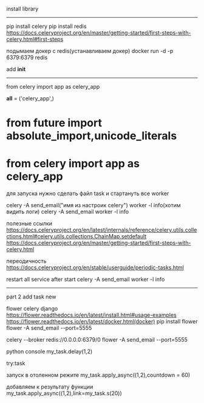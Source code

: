 install library
*****************
pip install celery
pip install redis
https://docs.celeryproject.org/en/master/getting-started/first-steps-with-celery.html#first-steps

подымаем докер с redis(устанавливаем докер)
docker run -d -p 6379:6379 redis


add __init__
************************************
from celery import app as celery_app

__all__ = ('celery_app',)


# from  __future__ import absolute_import,unicode_literals
# from celery import app as celery_app



для запуска нужно сделать файл task и стартануть все worker

celery -A send_email("имя из настроик celery") worker -l info(хотим видить логи)
celery -A send_email worker -l info


полезные ссылки
https://docs.celeryproject.org/en/latest/internals/reference/celery.utils.collections.html#celery.utils.collections.ChainMap.setdefault
https://docs.celeryproject.org/en/master/getting-started/first-steps-with-celery.html

переодичность
https://docs.celeryproject.org/en/stable/userguide/periodic-tasks.html

restart all service after start
celery -A send_email worker -l info



******************************************
part 2
add task new

flower celery django
https://flower.readthedocs.io/en/latest/install.html#usage-examples
https://flower.readthedocs.io/en/latest/docker.html(docker)
pip install flower
flower -A send_email --port=5555

celery --broker redis://0.0.0.0:6379/0  flower -A send_email --port=5555

python console 
my_task.delay(1,2)

try:task

запуск в отоленном режите
my_task.apply_async((1,2),countdown = 60)


добавляем к результату функции
my_task.apply_async((1,2),link=my_task.s(20))